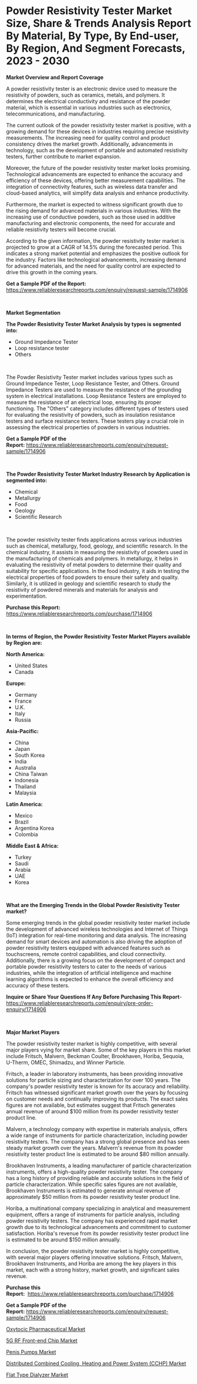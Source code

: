<p><h1>Powder Resistivity Tester Market Size, Share & Trends Analysis Report By Material, By Type, By End-user, By Region, And Segment Forecasts, 2023 - 2030</h1></p><p><strong>Market Overview and Report Coverage</strong></p>
<p><p>A powder resistivity tester is an electronic device used to measure the resistivity of powders, such as ceramics, metals, and polymers. It determines the electrical conductivity and resistance of the powder material, which is essential in various industries such as electronics, telecommunications, and manufacturing.</p><p>The current outlook of the powder resistivity tester market is positive, with a growing demand for these devices in industries requiring precise resistivity measurements. The increasing need for quality control and product consistency drives the market growth. Additionally, advancements in technology, such as the development of portable and automated resistivity testers, further contribute to market expansion.</p><p>Moreover, the future of the powder resistivity tester market looks promising. Technological advancements are expected to enhance the accuracy and efficiency of these devices, offering better measurement capabilities. The integration of connectivity features, such as wireless data transfer and cloud-based analytics, will simplify data analysis and enhance productivity.</p><p>Furthermore, the market is expected to witness significant growth due to the rising demand for advanced materials in various industries. With the increasing use of conductive powders, such as those used in additive manufacturing and electronic components, the need for accurate and reliable resistivity testers will become crucial.</p><p>According to the given information, the powder resistivity tester market is projected to grow at a CAGR of 14.5% during the forecasted period. This indicates a strong market potential and emphasizes the positive outlook for the industry. Factors like technological advancements, increasing demand for advanced materials, and the need for quality control are expected to drive this growth in the coming years.</p></p>
<p><strong>Get a Sample PDF of the Report:</strong> <a href="https://www.reliableresearchreports.com/enquiry/request-sample/1714906">https://www.reliableresearchreports.com/enquiry/request-sample/1714906</a></p>
<p>&nbsp;</p>
<p><strong>Market Segmentation</strong></p>
<p><strong>The Powder Resistivity Tester Market Analysis by types is segmented into:</strong></p>
<p><ul><li>Ground Impedance Tester</li><li>Loop resistance tester</li><li>Others</li></ul></p>
<p>&nbsp;</p>
<p><p>The Powder Resistivity Tester market includes various types such as Ground Impedance Tester, Loop Resistance Tester, and Others. Ground Impedance Testers are used to measure the resistance of the grounding system in electrical installations. Loop Resistance Testers are employed to measure the resistance of an electrical loop, ensuring its proper functioning. The "Others" category includes different types of testers used for evaluating the resistivity of powders, such as insulation resistance testers and surface resistance testers. These testers play a crucial role in assessing the electrical properties of powders in various industries.</p></p>
<p><strong>Get a Sample PDF of the Report:</strong>&nbsp;<a href="https://www.reliableresearchreports.com/enquiry/request-sample/1714906">https://www.reliableresearchreports.com/enquiry/request-sample/1714906</a></p>
<p>&nbsp;</p>
<p><strong>The Powder Resistivity Tester Market Industry Research by Application is segmented into:</strong></p>
<p><ul><li>Chemical</li><li>Metallurgy</li><li>Food</li><li>Geology</li><li>Scientific Research</li></ul></p>
<p>&nbsp;</p>
<p><p>The powder resistivity tester finds applications across various industries such as chemical, metallurgy, food, geology, and scientific research. In the chemical industry, it assists in measuring the resistivity of powders used in the manufacturing of chemicals and polymers. In metallurgy, it helps in evaluating the resistivity of metal powders to determine their quality and suitability for specific applications. In the food industry, it aids in testing the electrical properties of food powders to ensure their safety and quality. Similarly, it is utilized in geology and scientific research to study the resistivity of powdered minerals and materials for analysis and experimentation.</p></p>
<p><strong>Purchase this Report:</strong>&nbsp; <a href="https://www.reliableresearchreports.com/purchase/1714906">https://www.reliableresearchreports.com/purchase/1714906</a></p>
<p>&nbsp;</p>
<p><strong>In terms of Region, the Powder Resistivity Tester Market Players available by Region are:</strong></p>
<p>
    <p> <strong> North America: </strong>
        <ul>
            <li>United States</li>
            <li>Canada</li>
        </ul>
        </p> 
    <p> <strong> Europe: </strong>
        <ul>
            <li>Germany</li>
            <li>France</li>
            <li>U.K.</li>
            <li>Italy</li>
            <li>Russia</li>
        </ul>
        </p> 
    <p> <strong> Asia-Pacific: </strong>
        <ul>
            <li>China</li>
            <li>Japan</li>
            <li>South Korea</li>
            <li>India</li>
            <li>Australia</li>
            <li>China Taiwan</li>
            <li>Indonesia</li>
            <li>Thailand</li>
            <li>Malaysia</li>
        </ul>
        </p> 
    <p> <strong> Latin America: </strong>
        <ul>
            <li>Mexico</li>
            <li>Brazil</li>
            <li>Argentina Korea</li>
            <li>Colombia</li>
        </ul>
        </p> 
    <p> <strong> Middle East & Africa: </strong>
        <ul>
            <li>Turkey</li>
            <li>Saudi</li>
            <li>Arabia</li>
            <li>UAE</li>
            <li>Korea</li>
        </ul>
    </p>
    </p>
<p>&nbsp;</p>
<p><strong>What are the Emerging Trends in the Global Powder Resistivity Tester market?</strong></p>
<p><p>Some emerging trends in the global powder resistivity tester market include the development of advanced wireless technologies and Internet of Things (IoT) integration for real-time monitoring and data analysis. The increasing demand for smart devices and automation is also driving the adoption of powder resistivity testers equipped with advanced features such as touchscreens, remote control capabilities, and cloud connectivity. Additionally, there is a growing focus on the development of compact and portable powder resistivity testers to cater to the needs of various industries, while the integration of artificial intelligence and machine learning algorithms is expected to enhance the overall efficiency and accuracy of these testers.</p></p>
<p><strong>Inquire or Share Your Questions If Any Before Purchasing This Report</strong>- <a href="https://www.reliableresearchreports.com/enquiry/pre-order-enquiry/1714906">https://www.reliableresearchreports.com/enquiry/pre-order-enquiry/1714906</a></p>
<p>&nbsp;</p>
<p><strong>Major Market Players</strong></p>
<p><p>The powder resistivity tester market is highly competitive, with several major players vying for market share. Some of the key players in this market include Fritsch, Malvern, Beckman Coulter, Brookhaven, Horiba, Sequoia, U-Therm, OMEC, Shimadzu, and Winner Particle.</p><p>Fritsch, a leader in laboratory instruments, has been providing innovative solutions for particle sizing and characterization for over 100 years. The company's powder resistivity tester is known for its accuracy and reliability. Fritsch has witnessed significant market growth over the years by focusing on customer needs and continually improving its products. The exact sales figures are not available, but estimates suggest that Fritsch generates annual revenue of around $100 million from its powder resistivity tester product line.</p><p>Malvern, a technology company with expertise in materials analysis, offers a wide range of instruments for particle characterization, including powder resistivity testers. The company has a strong global presence and has seen steady market growth over the years. Malvern's revenue from its powder resistivity tester product line is estimated to be around $80 million annually.</p><p>Brookhaven Instruments, a leading manufacturer of particle characterization instruments, offers a high-quality powder resistivity tester. The company has a long history of providing reliable and accurate solutions in the field of particle characterization. While specific sales figures are not available, Brookhaven Instruments is estimated to generate annual revenue of approximately $50 million from its powder resistivity tester product line.</p><p>Horiba, a multinational company specializing in analytical and measurement equipment, offers a range of instruments for particle analysis, including powder resistivity testers. The company has experienced rapid market growth due to its technological advancements and commitment to customer satisfaction. Horiba's revenue from its powder resistivity tester product line is estimated to be around $150 million annually.</p><p>In conclusion, the powder resistivity tester market is highly competitive, with several major players offering innovative solutions. Fritsch, Malvern, Brookhaven Instruments, and Horiba are among the key players in this market, each with a strong history, market growth, and significant sales revenue.</p></p>
<p><strong>Purchase this Report:</strong>&nbsp;&nbsp;<a href="https://www.reliableresearchreports.com/purchase/1714906">https://www.reliableresearchreports.com/purchase/1714906</a></p>
<p></p>
<p><strong>Get a Sample PDF of the Report:</strong>&nbsp;<a href="https://www.reliableresearchreports.com/enquiry/request-sample/1714906">https://www.reliableresearchreports.com/enquiry/request-sample/1714906</a></p>
<p><p><a href="https://github.com/jhonwin654/Market-Research-Report-List-1/blob/main/oxytocic-pharmaceutical-market.md">Oxytocic Pharmaceutical Market</a></p><p><a href="https://medium.com/@jeffrystehr/5g-rf-front-end-chip-market-report-reveals-the-latest-trends-and-growth-opportunities-of-this-e07becaf53d7">5G RF Front-end Chip Market</a></p><p><a href="https://medium.com/@ardithlynch1906/penis-pumps-market-insights-into-market-cagr-market-trends-and-growth-strategies-74159dd0caf6">Penis Pumps Market</a></p><p><a href="https://medium.com/@odellernser/distributed-combined-cooling-heating-and-power-system-cchp-market-focuses-on-market-share-size-97dad3441987">Distributed Combined Cooling, Heating and Power System (CCHP) Market</a></p><p><a href="https://github.com/smritireportprime/Market-Research-Report-List-1/blob/main/flat-type-dialyzer-market.md">Flat Type Dialyzer Market</a></p></p>